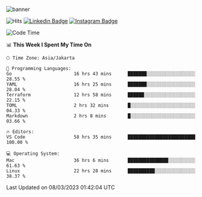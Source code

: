 ![banner](https://readme-typing-svg.herokuapp.com/?lines=Hello,+There!+👋;This+is+ryanbekhen....;Nice+to+meet+you!&center=false)

![Hits](https://hits.seeyoufarm.com/api/count/incr/badge.svg?url=https%3A%2F%2Fgithub.com%2Fryanbekhen%2Fhit-counter&count_bg=%2379C83D&title_bg=%23555555&icon=github.svg&icon_color=%23E7E7E7&title=Provile+views&edge_flat=true)
[![Linkedin Badge](https://img.shields.io/badge/-LinkedIn-0e76a8?style=flat-square&logo=Linkedin&logoColor=white)](https://linkedin.com/in/ryanbekhen)
[![Instagram Badge](https://img.shields.io/badge/-Instagram-e4405f?style=flat-square&logo=Instagram&logoColor=white)](https://instagram.com/ryanbekhen.dev/)

<!--START_SECTION:waka-->
![Code Time](http://img.shields.io/badge/Code%20Time-189%20hrs%2021%20mins-blue)

📊 **This Week I Spent My Time On** 

```text
🕑︎ Time Zone: Asia/Jakarta

💬 Programming Languages: 
Go                       16 hrs 43 mins      ███████░░░░░░░░░░░░░░░░░░   28.55 % 
YAML                     16 hrs 25 mins      ███████░░░░░░░░░░░░░░░░░░   28.04 % 
Terraform                12 hrs 58 mins      ██████░░░░░░░░░░░░░░░░░░░   22.15 % 
TOML                     2 hrs 32 mins       █░░░░░░░░░░░░░░░░░░░░░░░░   04.33 % 
Markdown                 2 hrs 8 mins        █░░░░░░░░░░░░░░░░░░░░░░░░   03.66 % 

🔥 Editors: 
VS Code                  58 hrs 35 mins      █████████████████████████   100.00 % 

💻 Operating System: 
Mac                      36 hrs 6 mins       ███████████████░░░░░░░░░░   61.63 % 
Linux                    22 hrs 28 mins      ██████████░░░░░░░░░░░░░░░   38.37 % 
```


 Last Updated on 08/03/2023 01:42:04 UTC
<!--END_SECTION:waka-->
